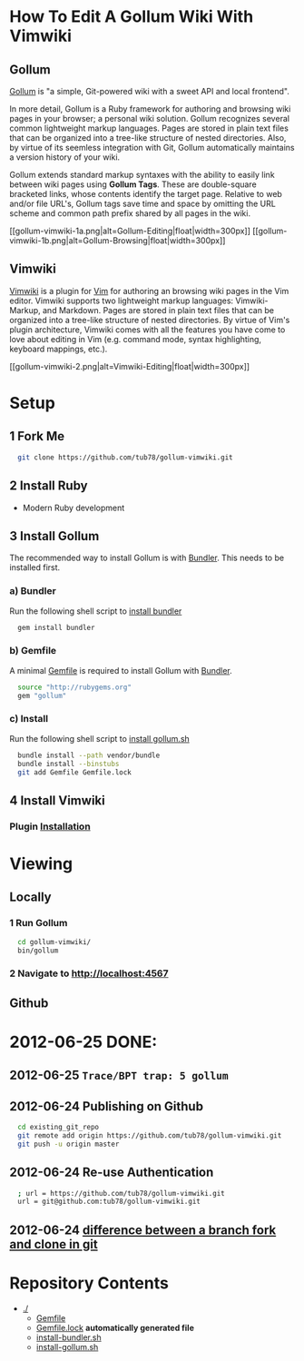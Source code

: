 
# How To Edit A Gollum Wiki With Vimwiki
## Gollum

[Gollum][Gollum] is "a simple, Git-powered wiki with a sweet API and local frontend".

[Gollum]: https://github.com/github/gollum

In more detail, Gollum is a Ruby framework for authoring and browsing wiki pages in your browser; a personal wiki solution.  Gollum recognizes several common lightweight markup languages.  Pages are stored in plain text files that can be organized into a tree-like structure of nested directories.  Also, by virtue of its seemless integration with Git, Gollum automatically maintains a version history of your wiki.

Gollum extends standard markup syntaxes with the ability to easily link between wiki pages using **Gollum Tags**.  These are double-square bracketed links, whose contents identify the target page.  Relative to web and/or file URL's, Gollum tags save time and space by omitting the URL scheme and common path prefix shared by all pages in the wiki.

[[gollum-vimwiki-1a.png|alt=Gollum-Editing|float|width=300px]]
[[gollum-vimwiki-1b.png|alt=Gollum-Browsing|float|width=300px]]

## Vimwiki

[Vimwiki][Vimwiki] is a plugin for [Vim][Vim] for authoring an browsing wiki pages in the Vim editor.  Vimwiki supports two lightweight markup languages: Vimwiki-Markup, and Markdown.  Pages are stored in plain text files that can be organized into a tree-like structure of nested directories.  By virtue of Vim's plugin architecture, Vimwiki comes with all the features you have come to love about editing in Vim (e.g. command mode, syntax highlighting, keyboard mappings, etc.).

[Vimwiki]: http://code.google.com/p/vimwiki/wiki/Installation
[Vim]: http://www.vim.org

[[gollum-vimwiki-2.png|alt=Vimwiki-Editing|float|width=300px]]


<!--
![Gollum-Editing](gollum-vimwiki-1a.png)
![Gollum-Browsing](gollum-vimwiki-1b.png)
![Vimwiki-Editing](gollum-vimwiki-2.png)
 -->

# Setup
## 1 Fork Me

``` bash
  git clone https://github.com/tub78/gollum-vimwiki.git
```

## 2 Install Ruby

 * Modern Ruby development

## 3 Install Gollum

The recommended way to install Gollum is with [Bundler][Bundler].  This needs to be installed first.

[Bundler]: http://gembundler.com/

### a) Bundler

Run the following shell script to [install bundler][install-bundler.sh]

``` bash
  gem install bundler
```

### b) Gemfile

A minimal [Gemfile][Gemfile] is required to install Gollum with [Bundler][Bundler].

``` bash
  source "http://rubygems.org"
  gem "gollum"
```

### c) Install 

Run the following shell script to [install gollum.sh][install-gollum.sh]

``` bash
  bundle install --path vendor/bundle
  bundle install --binstubs
  git add Gemfile Gemfile.lock
```



## 4 Install Vimwiki
### Plugin [Installation](http://code.google.com/p/vimwiki/wiki/Installation)






# Viewing 

## Locally

### 1 Run Gollum

``` bash
  cd gollum-vimwiki/
  bin/gollum
```

### 2 Navigate to [http://localhost:4567](http://localhost:4567)


## Github





# 2012-06-25 DONE:

## 2012-06-25 `Trace/BPT trap: 5 gollum`


## 2012-06-24 Publishing on Github

``` bash
  cd existing_git_repo
  git remote add origin https://github.com/tub78/gollum-vimwiki.git
  git push -u origin master
```

## 2012-06-24 Re-use Authentication

``` bash
  ; url = https://github.com/tub78/gollum-vimwiki.git
  url = git@github.com:tub78/gollum-vimwiki.git
```


## 2012-06-24 [difference between a branch fork and clone in git](http://stackoverflow.com/questions/3329943/difference-between-a-branch-fork-and-clone-in-git)



# Repository Contents


 * [./][dotslash]
   * [Gemfile][Gemfile]
   * [Gemfile.lock][Gemfile-lock] **automatically generated file**
   * [install-bundler.sh][install-bundler.sh]
   * [install-gollum.sh][install-gollum.sh]

[dotslash]: ./
[Gemfile]: Gemfile
[Gemfile-lock]: Gemfile.lock
[install-bundler.sh]: install-bundler.sh
[install-gollum.sh]: install-gollum.sh





